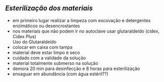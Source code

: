 ## ***Esterilização dos materiais***


- em primeiro lugar realizar a limpeza com escovação e detergentes enzimáticos ou desencrostantes  
- nos materiais que não podem ir no autoclave usar glutaraldeído (cidex, Cidex Plus)  
Uso do Glutaraldeído  
- colocar em caixa com tampa  
- material deve estar limpo e seco  
- cuidado com a validade da solução  
- material totalmente submerso na solução  
- demora 20 min para desinfecção e 8 horas para esterilização  
- enxaguar em abundância (com água estéril??)

